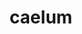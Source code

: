 ---
title: caelum
meaning: sky
ch: [seventeen]
pos: noun
stem: cael
genend: ī
abbgender: n.
abbgender2: neut.
gender: neuter
declension: second
---